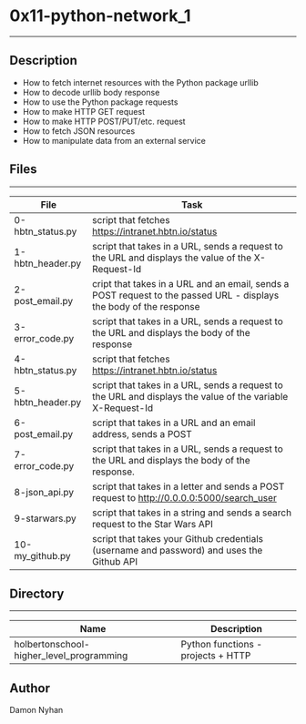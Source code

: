 # 0x11-python-network_1
---
## Description
* How to fetch internet resources with the Python package urllib
* How to decode urllib body response
* How to use the Python package requests
* How to make HTTP GET request
* How to make HTTP POST/PUT/etc. request
* How to fetch JSON resources
* How to manipulate data from an external service
## Files
---
File|Task
---|---
0-hbtn_status.py | script that fetches https://intranet.hbtn.io/status
1-hbtn_header.py | script that takes in a URL, sends a request to the URL and displays the value of the X-Request-Id
2-post_email.py | cript that takes in a URL and an email, sends a POST request to the passed URL - displays the body of the response 
3-error_code.py | script that takes in a URL, sends a request to the URL and displays the body of the response
4-hbtn_status.py | script that fetches https://intranet.hbtn.io/status
5-hbtn_header.py | script that takes in a URL, sends a request to the URL and displays the value of the variable X-Request-Id
6-post_email.py | script that takes in a URL and an email address, sends a POST
7-error_code.py | script that takes in a URL, sends a request to the URL and displays the body of the response.
8-json_api.py | script that takes in a letter and sends a POST request to http://0.0.0.0:5000/search_user
9-starwars.py | script that takes in a string and sends a search request to the Star Wars API
10-my_github.py | script that takes your Github credentials (username and password) and uses the Github API
## Directory 
---
Name|Description
---|---
holbertonschool-higher_level_programming | Python functions - projects + HTTP
## Author
Damon Nyhan
